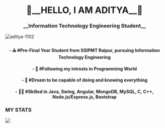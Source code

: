 <h1 align="center"><strong>🖤__HELLO, I AM ADITYA__🖤</strong></h1>
<h3 align="center">__Information Technology Engineering Student__</h3>
<p align="left"> <img src="https://komarev.com/ghpvc/?username=aditya-1102" alt="aditya-1102" /> </p>

<div align="center">
<h4 align="center"><b>- ⛪ #Pre-Final Year Student from SSIPMT Raipur, pursuing Information Technology Engineering</b></h4>
<h4 align="center"><b>- 🦾 #Following my intrests in Programming World</b></h4>
<h4 align="center"><b>- 💙 #Dream to be capable of doing and knowing everything</b></h4>
<h4 align="center"><b>- 🤘🏻 #Skilled in Java, Swing, Angular, MongoDB, MySQL, C, C++, Node.js/Express.js, Bootstrap</b></h4>
</div>

### MY STATS

<img src="https://github-readme-stats.vercel.app/api?username=aditya-1102&&show_icons=true&title_color=ffffff&icon_color=ffffff&text_color=ffffff&bg_color=3f51b5">
</br>

<!--
- 🔭 I’m currently working on <b>MEAN Stack Project - Atmanirbhar Bharat</b>
- 🌱 I’m currently learning <b>MEAN Stack (MongoDB, Express.js, Angular, Node.js), Java, Algorithms</b>
- 👯 I’m looking to collaborate on <b>Web Development, Java Swing Projects</b>
- 🤔 I’m looking for help with <b>Data Structures and Algorithms</b>
- 💬 Ask me about <b>Angular, MongoDB, Material, Java, C.</b>
- 📫 How to reach me: <b></b>
- 😄 Pronouns: <b></b>
- ⚡ Fun fact: <b></b>

### REACH ME
-> <a href="www.linkedin.com/in/aditya-lall-9466aa18b">LinkedIn</a></br> 
-> <a href="https://github.com/aditya-1102/">Github</a>
-->
